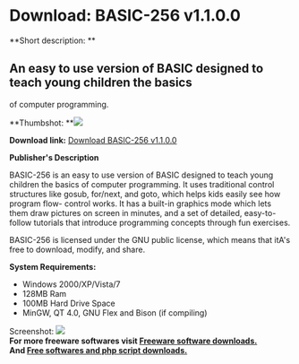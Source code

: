 # Download: BASIC-256 v1.1.0.0

**Short description: **

## An easy to use version of BASIC designed to teach young children the basics
of computer programming.

  
**Thumbshot: **![](http://www.freewarefiles.com/screenshot/basic256_md.jpg)   
  
**Download link:** [Download BASIC-256 v1.1.0.0](http://freesoftwares.boysofts.com/BASIC-256_program_54004.html)  
  

**Publisher's Description**  
  

BASIC-256 is an easy to use version of BASIC designed to teach young children
the basics of computer programming. It uses traditional control structures
like gosub, for/next, and goto, which helps kids easily see how program flow-
control works. It has a built-in graphics mode which lets them draw pictures
on screen in minutes, and a set of detailed, easy-to-follow tutorials that
introduce programming concepts through fun exercises.

BASIC-256 is licensed under the GNU public license, which means that itA's
free to download, modify, and share.

**System Requirements:**

  * Windows 2000/XP/Vista/7 
  * 128MB Ram 
  * 100MB Hard Drive Space 
  * MinGW, QT 4.0, GNU Flex and Bison (if compiling) 

  
  
Screenshot: ![](http://www.freewarefiles.com/screenshot/basic256.jpg)  
**For more freeware softwares visit [Freeware software downloads.](http://freesoftwares.boysofts.com/)**   
**And [Free softwares and php script downloads.](http://www.boysofts.com/)**


